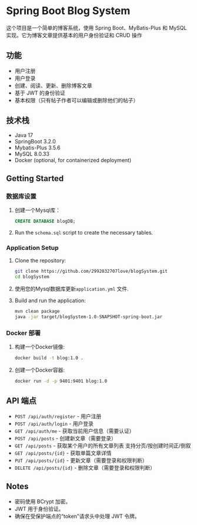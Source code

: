 # Spring Boot Blog System

这个项目是一个简单的博客系统，使用 Spring Boot、MyBatis-Plus 和 MySQL 实现。它为博客文章提供基本的用户身份验证和 CRUD 操作

## 功能

- 用户注册 
- 用户登录 
- 创建、阅读、更新、删除博客文章 
- 基于 JWT 的身份验证 
- 基本权限（只有帖子作者可以编辑或删除他们的帖子）

## 技术栈

- Java 17
- SpringBoot 3.2.0
- Mybatis-Plus 3.5.6
- MySQL 8.0.33
- Docker (optional, for containerized deployment)

## Getting Started

### 数据库设置

1. 创建一个Mysql库：
    ```sql
    CREATE DATABASE blogDB;
    ```

2. Run the `schema.sql` script to create the necessary tables.

### Application Setup

1. Clone the repository:
    ```bash
    git clone https://github.com/2992032707love/blogSystem.git
    cd blogSystem
    ```

2.  使用您的Mysql数据库更新`application.yml` 文件.

3. Build and run the application:
    ```bash
    mvn clean package
    java -jar target/blogSystem-1.0-SNAPSHOT-spring-boot.jar
    ```

### Docker 部署

1. 构建一个Docker镜像:
    ```bash
    docker build -t blog:1.0 .
    ```

2. 创建一个Docker容器:
    ```bash
    docker run -d -p 9401:9401 blog:1.0
    ```

## API 端点

- `POST /api/auth/register` - 用户注册
- `POST /api/auth/login` - 用户登录
- `GET /api/auth/me` -  获取当前用户信息（需要认证）
- `POST /api/posts` - 创建新文章（需要登录）
- `GET /api/posts` -  获取某个用户的所有文章列表 支持分页/按创建时间正/倒叙
- `GET /api/posts/{id}` - 获取单篇文章详情
- `PUT /api/posts/{id}` - 更新文章（需要登录和权限判断）
- `DELETE /api/posts/{id}` - 删除文章（需要登录和权限判断）

## Notes

- 密码使用 BCrypt 加密。
- JWT 用于身份验证。
- 确保在受保护端点的“token”请求头中处理 JWT 令牌。
